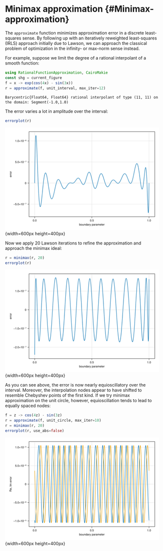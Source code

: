 
# Minimax approximation {#Minimax-approximation}

The `approximate` function minimizes approximation error in a discrete least-squares sense. By following up with an iteratively reweighted least-squares (IRLS) approach initially due to Lawson, we can approach the classical problem of optimization in the infinity- or max-norm sense instead.

For example, suppose we limit the degree of a rational interpolant of a smooth function:

```julia
using RationalFunctionApproximation, CairoMakie
const shg = current_figure
f = x -> exp(cos(4x) - sin(3x))
r = approximate(f, unit_interval, max_iter=12)
```


```
Barycentric{Float64, Float64} rational interpolant of type (11, 11) on the domain: Segment(-1.0,1.0)
```


The error varies a lot in amplitude over the interval:

```julia
errorplot(r)
```

![](gbjsaai.png){width=600px height=400px}

Now we apply 20 Lawson iterations to refine the approximation and approach the minimax ideal:

```julia
r = minimax(r, 20)
errorplot(r)
```

![](nknfiwi.png){width=600px height=400px}

As you can see above, the error is now nearly equioscillatory over the interval. Moreover, the interpolation nodes appear to have shifted to resemble Chebyshev points of the first kind. If we try minimax approximation on the unit circle, however, equioscillation tends to lead to equally spaced nodes:

```julia
f = z -> cos(4z) - sin(3z)
r = approximate(f, unit_circle, max_iter=10)
r = minimax(r, 20)
errorplot(r, use_abs=false)
```

![](xunymbk.png){width=600px height=400px}
